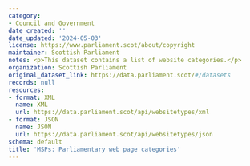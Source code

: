 ```yaml
---
category:
- Council and Government
date_created: ''
date_updated: '2024-05-03'
license: https://www.parliament.scot/about/copyright
maintainer: Scottish Parliament
notes: <p>This dataset contains a list of website categories.</p>
organization: Scottish Parliament
original_dataset_link: https://data.parliament.scot/#/datasets
records: null
resources:
- format: XML
  name: XML
  url: https://data.parliament.scot/api/websitetypes/xml
- format: JSON
  name: JSON
  url: https://data.parliament.scot/api/websitetypes/json
schema: default
title: 'MSPs: Parliamentary web page categories'
---
```

